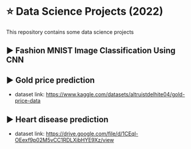 # :star: Data Science Projects (2022)
This repository contains some data science projects

## ▶️ Fashion MNIST Image Classification Using CNN

## ▶️ Gold price prediction
- dataset link: https://www.kaggle.com/datasets/altruistdelhite04/gold-price-data 

## ▶️ Heart disease prediction
- dataset link: https://drive.google.com/file/d/1CEql-OEexf9p02M5vCC1RDLXibHYE9Xz/view
